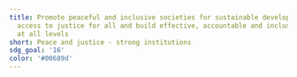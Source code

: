 ```yaml
---
title: Promote peaceful and inclusive societies for sustainable development, provide
  access to justice for all and build effective, accountable and inclusive institutions
  at all levels
short: Peace and justice - strong institutions
sdg_goal: '16'
color: '#00689d'
---
```


